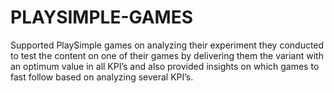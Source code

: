 # PLAYSIMPLE-GAMES
Supported PlaySimple games on analyzing their experiment they conducted to test the content on one of their games by delivering them the variant with an optimum value in all KPI’s and also provided insights on which games to fast follow based on analyzing several KPI’s.
